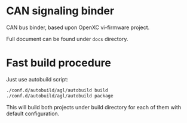 # CAN signaling binder

CAN bus binder, based upon OpenXC vi-firmware project.

Full document can be found under `docs` directory.

# Fast build procedure

Just use autobuild script:

```bash
./conf.d/autobuild/agl/autobuild build
./conf.d/autobuild/agl/autobuild package
```

This will build both projects under build directory for each of them with default configuration.
